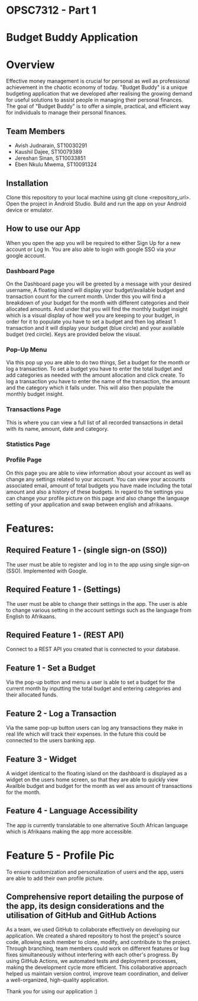 # OPSC7312 - Part 1
# Budget Buddy Application 

# Overview
Effective money management is crucial for personal as well as professional achievement 
in the chaotic economy of today. "Budget Buddy" is a unique budgeting application that we 
developed after realising the growing demand for useful solutions to assist people in 
managing their personal finances. The goal of "Budget Buddy" is to offer a simple, practical, 
and efficient way for individuals to manage their personal finances. 

## Team Members
- Avish Judnarain, ST10030291
- Kaushil Dajee, ST10079389
- Jereshan Sinan, ST10033851
- Eben Nkulu Mwema, ST10091324

## Installation
Clone this repository to your local machine using git clone <repository_url>.
Open the project in Android Studio.
Build and run the app on your Android device or emulator.

## How to use our App
When you open the app you will be required to either Sign Up for a new account or Log In. 
You are also able to login with google SSO via your google account.

### Dashboard Page
On the Dashboard page you will be greeted by a message with your desired username,
A floating island will display your budget/available budget and transaction count for the current month.
Under this you will find a breakdown of your budget for the month with different categories and their allocated amounts.
And under that you will find the monthly budget insight which is a visual display of how well you are keeping to your budget,
in order for it to populate you have to set a budget and then log atleast 1 transaction and it will display your budget (blue circle)
and your available budget (red circle). Keys are provided below the visual.

### Pop-Up Menu
Via this pop up you are able to do two things, Set a budget for the month or log a transaction. To set a budget you have to enter
the total budget and add categories as needed with the amount allocation and click create. To log a transaction you have to enter the
name of the transaction, the amount and the category which it falls under. This will also then populate the monthly budget insight.

### Transactions Page
This is where you can view a full list of all recorded transactions in detail with its name, amount, date and category.

### Statistics Page

### Profile Page
On this page you are able to view information about your account as well as change any settings related to your account. 
You can view your accounts associated email, amount of total budgets you have made including the total amount and also a history
of these budgets. In regard to the settings you can change your profile picture on this page and also change the language 
setting of your application and swap between english and afrikaans.

# Features:
## Required Feature 1 - (single sign-on (SSO))
The user must be able to register and log in to the app using single sign-on (SSO). Implemented with Google.
## Required Feature 1 - (Settings)
The user must be able to change their settings in the app. The user is able to change various setting in the account settings such as the language from English to Afrikaans.
## Required Feature 1 - (REST API)
Connect to a REST API you created that is connected to your database. 

## Feature 1 - Set a Budget
Via the pop-up botton and menu a user is able to set a budget for the current month by inputting the total budget and entering categories and their allocated funds.
## Feature 2 - Log a Transaction
Via the same pop-up button users can log any transactions they make in real life which will track their expenses. In the future this could be connected to the users 
banking app.
## Feature 3 - Widget
A widget identical to the floating island on the dashboard is displayed as a widget on the users home screen,
so that they are able to quickly view Availble budget and budget for the month as wel ass amount of transactions for the month.
## Feature 4 - Language Accessibility
The app is currently translatable to one alternative South African language which is Afrikaans making the app more accessible.
# Feature 5 - Profile Pic
To ensure customization and personalization of users and the app, users are able to add their own profile picture.

## Comprehensive report detailing the purpose of the app, its design considerations and the utilisation of GitHub and GitHub Actions
As a team, we used GitHub to collaborate effectively on developing our application. We created a shared repository to host the project's source code, allowing each member to clone, modify, and contribute to the project. Through branching, team members could work on different features or bug fixes simultaneously without interfering with each other's progress. By using GitHub Actions, we automated tests and deployment processes, making the development cycle more efficient. This collaborative approach helped us maintain version control, improve team coordination, and deliver a well-organized, high-quality application.

Thank you for using our application :) 
